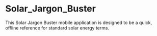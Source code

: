 # Solar_Jargon_Buster
This Solar Jargon Buster mobile application is designed to be a quick, offline reference for standard solar energy terms.
